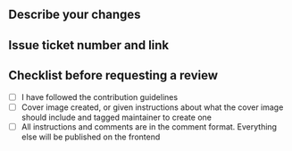 

## Describe your changes

## Issue ticket number and link

## Checklist before requesting a review

- [ ] I have followed the contribution guidelines
- [ ] Cover image created, or given instructions about what the cover image should include and tagged maintainer to create one
- [ ] All instructions and comments are in the comment format. Everything else will be published on the frontend
